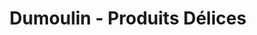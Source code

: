 ---
title: "Dumoulin - Produits Délices"
url: /lupe/dumoulin-produits-delices/
shop: Lebensmittel
---